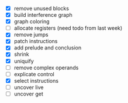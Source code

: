 - [x] remove unused blocks
- [x] build interference graph
- [x] graph coloring
- [ ] allocate registers (need todo from last week)
- [x] remove jumps 
- [x] patch instructions
- [x] add prelude and conclusion
- [x] shrink
- [x] uniquify
- [ ] remove complex operands
- [ ] explicate control
- [x] select instructions
- [ ] uncover live
- [ ] uncover get